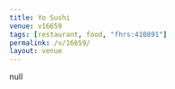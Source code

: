 ```yaml
---
title: Yo Sushi
venue: v16659
tags: [restaurant, food, "fhrs:410891"]
permalink: /v/16659/
layout: venue
---
```

null